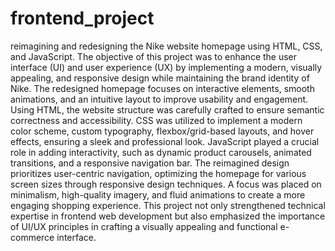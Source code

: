 # frontend_project
reimagining and redesigning the Nike website homepage using HTML, CSS, and JavaScript. The objective of this project was to enhance the user interface (UI) and user experience (UX) by implementing a modern, visually appealing, and responsive design while maintaining the brand identity of Nike.
The redesigned homepage focuses on interactive elements, smooth animations, and an intuitive layout to improve usability and engagement. Using HTML, the website structure was carefully crafted to ensure semantic correctness and accessibility. CSS was utilized to implement a modern color scheme, custom typography, flexbox/grid-based layouts, and hover effects, ensuring a sleek and professional look. JavaScript played a crucial role in adding interactivity, such as dynamic product carousels, animated transitions, and a responsive navigation bar.
The reimagined design prioritizes user-centric navigation, optimizing the homepage for various screen sizes through responsive design techniques. A focus was placed on minimalism, high-quality imagery, and fluid animations to create a more engaging shopping experience. This project not only strengthened technical expertise in frontend web development but also emphasized the importance of UI/UX principles in crafting a visually appealing and functional e-commerce interface.
